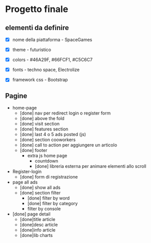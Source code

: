 # Progetto finale

## elementi da definire 
* [x] nome della piattaforma - SpaceGames
* [x] theme - futuristico
* [x] colors - #46A29F, #66FCF1, #C5C6C7
* [x] fonts - techno space, Electrolize
* [x] framework css - Bootstrap


## Pagine 
* home-page
    * [done] nav per redirect login o register form 
    * [done] above the fold 
    * [done] visit section
    * [done] features section 
    * [done] last 4 o 5 ads posted (js)
    * [done] section cooworkers
    * [done] call to action per aggiungere un articolo
    * [done] footer
        * extra js home page
            * countdown 
            * [done] libreria esterna per animare elementi allo scroll
* Register-login
    * [done] form di registrazione
* page all ads
    * [done] show all ads 
    * [done] section filter 
        * [done] filter by word 
        * [done] filter by category
        * filter by console 
* [done] page detail
    * [done]title article 
    * [done]desc article 
    * [done]info article 
    * [done]lib charts